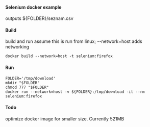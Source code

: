 #### Selenium docker example 
 outputs ${FOLDER}/seznam.csv 

#### Build
 build and run assume this is run from linux; --network=host adds networking
 ```
 docker build --network=host -t selenium:firefox
 ```

#### Run
```
FOLDER='/tmp/download'
mkdir "$FOLDER"
chmod 777 "$FOLDER"
docker run --network=host -v ${FOLDER}:/tmp/download -it --rm selenium:firefox
```

#### Todo
 optimize docker image for smaller size. Currently 521MB
